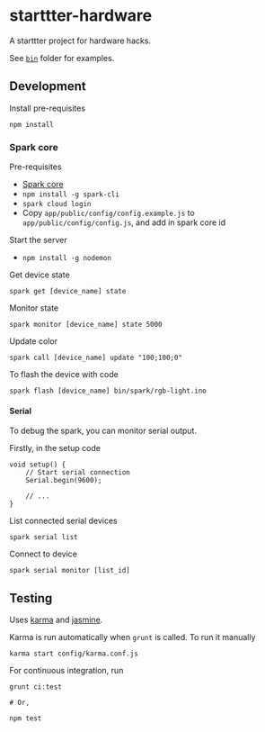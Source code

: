 # starttter-hardware

A starttter project for hardware hacks.

See [`bin`](https://github.com/taktran/starttter-hardware/tree/master/bin) folder for examples.

## Development

Install pre-requisites

    npm install

### Spark core

Pre-requisites

* [Spark core](https://www.spark.io/)
* `npm install -g spark-cli`
* `spark cloud login`
* Copy `app/public/config/config.example.js` to `app/public/config/config.js`, and add in spark core id

Start the server

* `npm install -g nodemon`

Get device state

    spark get [device_name] state

Monitor state

    spark monitor [device_name] state 5000

Update color

    spark call [device_name] update "100;100;0"

To flash the device with code

    spark flash [device_name] bin/spark/rgb-light.ino

#### Serial

To debug the spark, you can monitor serial output.

Firstly, in the setup code

    void setup() {
        // Start serial connection
        Serial.begin(9600);

        // ...
    }

List connected serial devices

    spark serial list

Connect to device

    spark serial monitor [list_id]

## Testing

Uses [karma](http://karma-runner.github.io/) and [jasmine](http://pivotal.github.io/jasmine/).

Karma is run automatically when `grunt` is called. To run it manually

    karma start config/karma.conf.js

For continuous integration, run

    grunt ci:test

    # Or,

    npm test
